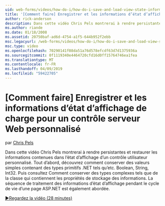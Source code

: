 ```yaml
---
uid: web-forms/videos/how-do-i/how-do-i-save-and-load-view-state-information-for-a-custom-web-server-control
title: '[Comment faire] Enregistrer et les informations d’état d’affichage de charge personnalisé de contrôle serveur Web | Microsoft Docs'
author: rick-anderson
description: Dans cette vidéo Chris Pels montrerai à rendre persistantes et restaurer les informations contenues dans l’état d’affichage d’un contrôle utilisateur personnalisé. Tout d’abord, découvrez comment conserver la valeur simple...
ms.author: riande
ms.date: 01/18/2008
ms.assetid: 20750baf-ad6d-4754-a1f5-644b952f2ebb
msc.legacyurl: /web-forms/videos/how-do-i/how-do-i-save-and-load-view-state-information-for-a-custom-web-server-control
msc.type: video
ms.openlocfilehash: 70290141f08da51a76d578efcdf63d7d1375936a
ms.sourcegitcommit: 0f1119340e4464720cfd16d0ff15764746ea1fea
ms.translationtype: MT
ms.contentlocale: fr-FR
ms.lasthandoff: 04/09/2019
ms.locfileid: "59422705"
---
```

# <a name="how-do-i-save-and-load-view-state-information-for-a-custom-web-server-control"></a>[Comment faire] Enregistrer et les informations d’état d’affichage de charge pour un contrôle serveur Web personnalisé

par [Chris Pels](https://twitter.com/chrispels)

Dans cette vidéo Chris Pels montrerai à rendre persistantes et restaurer les informations contenues dans l’état d’affichage d’un contrôle utilisateur personnalisé. Tout d’abord, découvrez comment conserver des valeurs simples contenant des types primitifs .NET tels qu’etc. Boolean, String, Int32. Puis consultez Comment conserver des types complexes tels que de la classe qui contiennent les propriétés de stockage des informations. La séquence de traitement des informations d’état d’affichage pendant le cycle de vie d’une page ASP.NET est également abordée.

[&#9654;Regardez la vidéo (28 minutes)](https://channel9.msdn.com/Blogs/ASP-NET-Site-Videos/how-do-i-save-and-load-view-state-information-for-a-custom-web-server-control)
